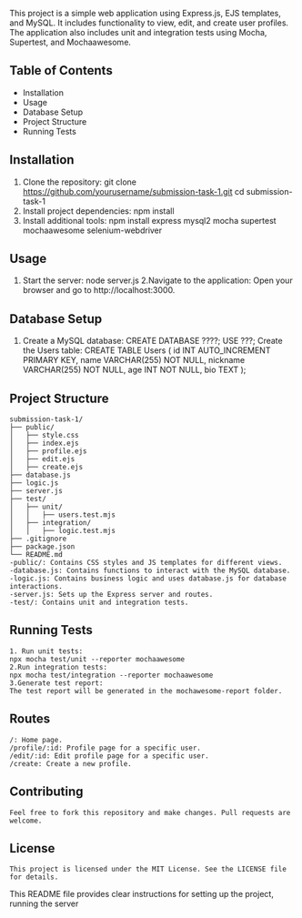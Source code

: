 
This project is a simple web application using Express.js, EJS templates, and MySQL. It includes functionality to view, edit, and create user profiles.
The application also includes unit and integration tests using Mocha, Supertest, and Mochaawesome.
## Table of Contents
- Installation
- Usage
- Database Setup
- Project Structure
- Running Tests
## Installation
1. Clone the repository:
   git clone https://github.com/yourusername/submission-task-1.git
   cd submission-task-1
2. Install project dependencies:
    npm install
3. Install additional tools:
    npm install express mysql2 mocha supertest mochaawesome selenium-webdriver
## Usage
1. Start the server:
    node server.js
2.Navigate to the application:
    Open your browser and go to http://localhost:3000.
## Database Setup
1. Create a MySQL database:
    CREATE DATABASE ????;
    USE ???;
    Create the Users table:
    CREATE TABLE Users (
    id INT AUTO_INCREMENT PRIMARY KEY,
    name VARCHAR(255) NOT NULL,
    nickname VARCHAR(255) NOT NULL,
    age INT NOT NULL,
    bio TEXT
    );
## Project Structure
    submission-task-1/
    ├── public/
    │   ├── style.css
    │   ├── index.ejs
    │   ├── profile.ejs
    │   ├── edit.ejs
    │   ├── create.ejs
    ├── database.js
    ├── logic.js
    ├── server.js
    ├── test/
    │   ├── unit/
    │   │   ├── users.test.mjs
    │   ├── integration/
    │   │   ├── logic.test.mjs
    ├── .gitignore
    ├── package.json
    └── README.md
    -public/: Contains CSS styles and JS templates for different views.
    -database.js: Contains functions to interact with the MySQL database.
    -logic.js: Contains business logic and uses database.js for database interactions.
    -server.js: Sets up the Express server and routes.
    -test/: Contains unit and integration tests.
## Running Tests
    1. Run unit tests:
    npx mocha test/unit --reporter mochaawesome
    2.Run integration tests:
    npx mocha test/integration --reporter mochaawesome
    3.Generate test report:
    The test report will be generated in the mochawesome-report folder.
## Routes
    /: Home page.
    /profile/:id: Profile page for a specific user.
    /edit/:id: Edit profile page for a specific user.
    /create: Create a new profile.
## Contributing
    Feel free to fork this repository and make changes. Pull requests are welcome.
## License
    This project is licensed under the MIT License. See the LICENSE file for details.
This README file provides clear instructions for setting up the project, running the server